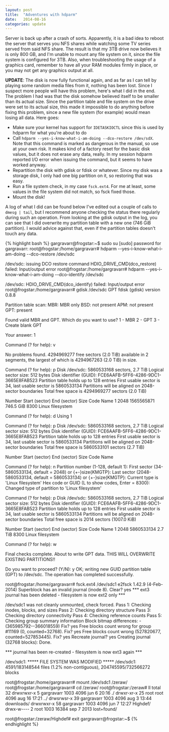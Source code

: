 ```yaml
---
layout: post
title:  "Adventures with hdparm"
date:   2014-08-16
categories: update
---
```


Server is back up after a crash of sorts. Apparently, it is a bad idea to
reboot the server that serves you NFS shares while watching some TV series
served from said NFS share. The result is that my 3TB drive now believes it is
only 800 GB, and I'm unable to mount any file system on it, since the file
system is configured for 3TB. Also, when troubleshooting the usage of a
graphics card, remember to have all your RAM modules firmly in place, or you
may not get any graphics output at all.

**UPDATE**: The disk is now fully functional again, and as far as I can tell by
playing some random media files from it, nothing has been lost. Since I suspect
more people will have this problem, here's what I did in the end. The problem I
had was that the disk somehow believed itself to be smaller than its actual
size. Since the partition table and file system on the drive were set to its
actual size, this made it impossible to do anything before fixing this problem,
since a new file system (for example) would mean losing all data. Here goes:

* Make sure your kernel has support for `IDETASKIOCTL` since this is used by
  hdparm for what you're about to do
* Call `hdparm --yes-i-know-what-i-am-doing --dco-restore /dev/sdX`. Note that
  this command is marked as dangerous in the manual, so use at your own risk. It
  makes kind of a factory reset for the basic disk values, but it does not erase
  any data, really. In my session hdparm reported I/O error when issuing the
  command, but it seems to have worked anyway.
* Repartition the disk with gdisk or fdisk or whatever. Since my disk was a
  storage disk, I only had one big partition on it, so restoring that was easy.
* Run a file system check, in my case `fsck.ext4`. For me at least, some values
  in the file system did not match, so fsck fixed those.
* Mount the disk!

A log of what I did can be found below I've edited out a couple of calls to `dmesg
| tail`, but I recommend anyone checking the status there regularly during such
an operation. From looking at the gdisk output in the log, you can see that I
did overwrite my partition table with a new one (746 GiB partition). I would
advice against that, even if the partition tables doesn't touch any data.

{% highlight bash %}
gargravarr@frogstar:~$ sudo su
[sudo] password for gargravarr: 
root@frogstar:/home/gargravarr# hdparm --yes-i-know-what-i-am-doing --dco-restore /dev/sdc

/dev/sdc:
 issuing DCO restore command
 HDIO_DRIVE_CMD(dco_restore) failed: Input/output error
root@frogstar:/home/gargravarr# hdparm --yes-i-know-what-i-am-doing --dco-identify /dev/sdc

/dev/sdc:
 HDIO_DRIVE_CMD(dco_identify) failed: Input/output error
root@frogstar:/home/gargravarr# gdisk /dev/sdc
GPT fdisk (gdisk) version 0.8.8

Partition table scan:
  MBR: MBR only
  BSD: not present
  APM: not present
  GPT: present

Found valid MBR and GPT. Which do you want to use?
 1 - MBR
 2 - GPT
 3 - Create blank GPT

Your answer: 1

Command (? for help): v

No problems found. 4294969277 free sectors (2.0 TiB) available in 2
segments, the largest of which is 4294967263 (2.0 TiB) in size.

Command (? for help): p
Disk /dev/sdc: 5860533168 sectors, 2.7 TiB
Logical sector size: 512 bytes
Disk identifier (GUID): FCE6AAFB-5FF6-4286-9DC1-3665E8FAB523
Partition table holds up to 128 entries
First usable sector is 34, last usable sector is 5860533134
Partitions will be aligned on 2048-sector boundaries
Total free space is 4294969277 sectors (2.0 TiB)

Number  Start (sector)    End (sector)  Size       Code  Name
   1            2048      1565565871   746.5 GiB   8300  Linux filesystem

Command (? for help): d
Using 1

Command (? for help): p
Disk /dev/sdc: 5860533168 sectors, 2.7 TiB
Logical sector size: 512 bytes
Disk identifier (GUID): FCE6AAFB-5FF6-4286-9DC1-3665E8FAB523
Partition table holds up to 128 entries
First usable sector is 34, last usable sector is 5860533134
Partitions will be aligned on 2048-sector boundaries
Total free space is 5860533101 sectors (2.7 TiB)

Number  Start (sector)    End (sector)  Size       Code  Name

Command (? for help): n
Partition number (1-128, default 1): 
First sector (34-5860533134, default = 2048) or {+-}size{KMGTP}: 
Last sector (2048-5860533134, default = 5860533134) or {+-}size{KMGTP}: 
Current type is 'Linux filesystem'
Hex code or GUID (L to show codes, Enter = 8300): 
Changed type of partition to 'Linux filesystem'

Command (? for help): p
Disk /dev/sdc: 5860533168 sectors, 2.7 TiB
Logical sector size: 512 bytes
Disk identifier (GUID): FCE6AAFB-5FF6-4286-9DC1-3665E8FAB523
Partition table holds up to 128 entries
First usable sector is 34, last usable sector is 5860533134
Partitions will be aligned on 2048-sector boundaries
Total free space is 2014 sectors (1007.0 KiB)

Number  Start (sector)    End (sector)  Size       Code  Name
   1            2048      5860533134   2.7 TiB     8300  Linux filesystem

Command (? for help): w

Final checks complete. About to write GPT data. THIS WILL OVERWRITE EXISTING
PARTITIONS!!

Do you want to proceed? (Y/N): y
OK; writing new GUID partition table (GPT) to /dev/sdc.
The operation has completed successfully.

root@frogstar:/home/gargravarr# fsck.ext4 /dev/sdc1 
e2fsck 1.42.9 (4-Feb-2014)
Superblock has an invalid journal (inode 8).
Clear<y>? yes
*** ext3 journal has been deleted - filesystem is now ext2 only ***

/dev/sdc1 was not cleanly unmounted, check forced.
Pass 1: Checking inodes, blocks, and sizes
Pass 2: Checking directory structure
Pass 3: Checking directory connectivity
Pass 4: Checking reference counts
Pass 5: Checking group summary information
Block bitmap differences:  -(365985792--366018559)
Fix<y>? yes
Free blocks count wrong for group #11169 (0, counted=32768).
Fix<y>? yes
Free blocks count wrong (527820677, counted=527853445).
Fix<y>? yes
Recreate journal<y>? yes
Creating journal (32768 blocks):  Done.

*** journal has been re-created - filesystem is now ext3 again ***

/dev/sdc1: ***** FILE SYSTEM WAS MODIFIED *****
/dev/sdc1: 4591/183148544 files (1.2% non-contiguous), 204745595/732566272 blocks

root@frogstar:/home/gargravarr# mount /dev/sdc1 /zeraw/
root@frogstar:/home/gargravarr# cd /zeraw/
root@frogstar:/zeraw# ll
total 32
drwxrwxr-x  5 gargravarr 1003  4096 jun  6 20:16 ./
drwxr-xr-x 25 root       root  4096 aug 16 17:21 ../
drwsrwsr-x 39 gargravarr 1003  4096 aug  3 13:44 downloads/
drwxrwxr-x 58 gargravarr 1003  4096 jun  7 12:27 Highdef/
drwx-w----  2 root       1003 16384 sep  7  2013 lost+found/

root@frogstar:/zeraw/Highdef# exit
gargravarr@frogstar:~$ 
{% endhighlight %}
